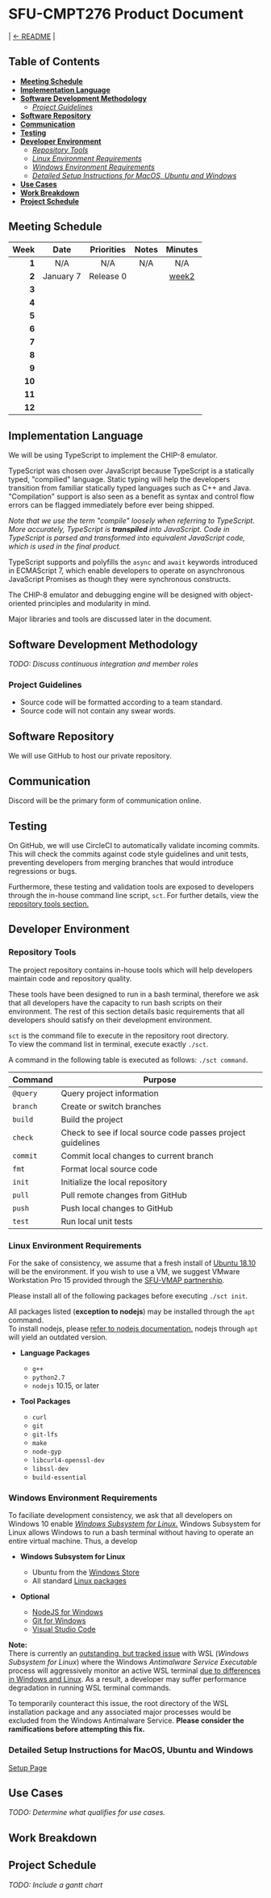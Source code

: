 # SFU-CMPT276 Product Document

| [<- README](../../README.md) |

## Table of Contents

- [**Meeting Schedule**](#meeting-schedule)
- [**Implementation Language**](#implementation-language)
- [**Software Development Methodology**](#Software-development-methodology)  
  - [*Project Guidelines*](#project-guidelines)
- [**Software Repository**](#software-repository)
- [**Communication**](#communication)
- [**Testing**](#testing)
- [**Developer Environment**](#developer-environment)  
  - [*Repository Tools*](#repository-tools)  
  - [*Linux Environment Requirements*](#linux-environment-requirements)  
  - [*Windows Environment Requirements*](#windows-environment-requirements)
  - [*Detailed Setup Instructions for MacOS, Ubuntu and Windows*](#detailed-setup-instructions-for-macos,-ubuntu-and-windows)  
- [**Use Cases**](#use-cases)
- [**Work Breakdown**](#work-breakdown)
- [**Project Schedule**](#project-schedule)

## Meeting Schedule

|Week|Date|Priorities|Notes|Minutes|
|---:|:---:|:---:|:---:|:---:|
|**1**|N/A|N/A|N/A|N/A|
|**2**|January 7|Release 0| |[week2](meeting-minutes/week2.md)|
|**3**| | | | |
|**4**| | | | |
|**5**| | | | |
|**6**| | | | |
|**7**| | | | |
|**8**| | | | |
|**9**| | | | |
|**10**| | | | |
|**11**| | | | |
|**12**| | | | |

## Implementation Language

We will be using TypeScript to implement the CHIP-8 emulator.  

TypeScript was chosen over JavaScript because TypeScript is a statically typed, "compilied" language. Static typing will help the developers transition from familiar statically typed languages such as C++ and Java. "Compilation" support is also seen as a benefit as syntax and control flow errors can be flagged immediately before ever being shipped.  

*Note that we use the term "compile" loosely when referring to TypeScript. More accurately, TypeScript is **transpiled** into JavaScript. Code in TypeScript is parsed and transformed into equivalent JavaScript code, which is used in the final product.*

TypeScript supports and polyfills the `async` and `await` keywords introduced in ECMAScript 7, which enable developers to operate on asynchronous JavaScript Promises as though they were synchronous constructs.

The CHIP-8 emulator and debugging engine will be designed with object-oriented principles and modularity in mind.

Major libraries and tools are discussed later in the document.

## Software Development Methodology

*TODO: Discuss continuous integration and member roles*

### Project Guidelines

- Source code will be formatted according to a team standard. 
- Source code will not contain any swear words.

## Software Repository

We will use GitHub to host our private repository.

## Communication

Discord will be the primary form of communication online.

## Testing

On GitHub, we will use CircleCI to automatically validate incoming commits. This will check the commits against code style guidelines and unit tests, preventing developers from merging branches that would introduce regressions or bugs.

Furthermore, these testing and validation tools are exposed to developers through the in-house command line script, `sct`. For further details, view the [repository tools section.](#repository-tools)

## Developer Environment

### Repository Tools

The project repository contains in-house tools which will help developers maintain code and repository quality.  

These tools have been designed to run in a bash terminal, therefore we ask that all developers have the capacity to run bash scripts on their environment. The rest of this section details basic requirements that all developers should satisfy on their development environment.

`sct` is the command file to execute in the repository root directory.  
To view the command list in terminal, execute exactly `./sct`.

A command in the following table is executed as follows: `./sct command`.  


<!--- I changed the purpose text for some commands to explicitly indicate that the  
commands work on the local repository --->

|Command|Purpose|
|-------|-------|
|`@query`|Query project information|
|`branch`|Create or switch branches|
|`build`|Build the project|
|`check`|Check to see if local source code passes project guidelines|
|`commit`|Commit local changes to current branch|
|`fmt`  |Format local source code|
|`init` |Initialize the local repository|
|`pull` |Pull remote changes from GitHub|
|`push` |Push local changes to GitHub|
|`test` |Run local unit tests|

### Linux Environment Requirements

For the sake of consistency, we assume that a fresh install of [Ubuntu 18.10](https://www.ubuntu.com/download/desktop) will be the environment. If you wish to use a VM, we suggest VMware Workstation Pro 15 provided through the [SFU-VMAP partnership](https://services.cs.sfu.ca/).
  
Please install all of the following packages before executing `./sct init`.

All packages listed (**exception to nodejs**) may be installed through the `apt` command.  
To install nodejs, please [refer to nodejs documentation.](https://github.com/nodesource/distributions/blob/master/README.md#deb)
nodejs through `apt` will yield an outdated version.

- **Language Packages**
  - `g++`
  - `python2.7`
  - `nodejs` 10.15, or later
  
- **Tool Packages**
  - `curl`
  - `git`
  - `git-lfs`
  - `make`
  - `node-gyp`
  - `libcurl4-openssl-dev`
  - `libssl-dev`
  - `build-essential`

### Windows Environment Requirements

To faciliate development consistency, we ask that all developers on Windows 10 enable [*Windows Subsystem for Linux.*](https://docs.microsoft.com/en-us/windows/wsl/install-win10)
Windows Subsystem for Linux allows Windows to run a bash terminal without having to operate an entire virtual machine. Thus, a develop

- **Windows Subsystem for Linux**
  - Ubuntu from the [Windows Store](https://www.microsoft.com/en-ca/p/ubuntu/9nblggh4msv6?rtc=1&activetab=pivot:overviewtab)
  - All standard [Linux packages](#linux-environment-requirements)

- **Optional**
  - [NodeJS for Windows](https://nodejs.org/en/)
  - [Git for Windows](https://git-scm.com/downloads)
  - [Visual Studio Code](https://code.visualstudio.com/)

**Note:**  
There is currently an [outstanding, but tracked issue](https://github.com/Microsoft/WSL/issues/1932) with WSL (*Windows Subsystem for Linux*) where the Windows *Antimalware Service Executable* process will aggressively monitor an active WSL terminal [due to differences in Windows and Linux](https://github.com/Microsoft/WSL/issues/873#issuecomment-391810696). As a result, a developer may suffer performance degradation in running WSL terminal commands.  

To temporarily counteract this issue, the root directory of the WSL installation package and any associated major processes would be excluded from the Windows Antimalware Service. **Please consider the ramifications before attempting this fix.**

### Detailed Setup Instructions for MacOS, Ubuntu and Windows
[Setup Page](../developer/Setup.md)

## Use Cases

*TODO: Determine what qualifies for use cases.*

## Work Breakdown

## Project Schedule 

*TODO: Include a gantt chart*

